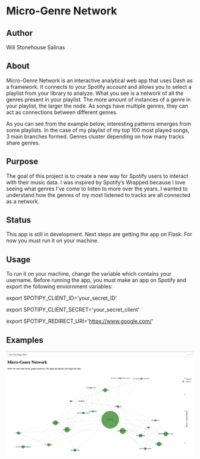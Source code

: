 # Micro-Genre Network

## Author

Will Stonehouse Salinas

## About

Micro-Genre Network is an interactive analytical web app that uses Dash as a framework. It connects to your Spotify account and allows you to select a playlist from your library to analyze. What you see is a network of all the genres present in your playlist. The more amount of instances of a genre in your playlist, the larger the node. As songs have multiple genres, they can act as connections between different genres. 

As you can see from the example below, interesting patterns emerges from some playlists. In the case of my playlist of my top 100 most played songs, 3 main branches formed. Genres cluster depending on how many tracks share genres.

## Purpose

The goal of this project is to create a new way for Spotify users to interact with their music data. I was inspired by Spotify’s Wrapped because I love seeing what genres I’ve come to listen to more over the years. I wanted to understand how the genres of my most listened to tracks are all connected as a network.

## Status

This app is still in development. Next steps are getting the app on Flask. For now you must run it on your machine.

## Usage

To run it on your machine, change the variable which contains your username. Before running the app, you must make an app on Spotify and export the following enviornment variables:

export SPOTIPY_CLIENT_ID='your_secret_ID'

export SPOTIPY_CLIENT_SECRET='your_secret_client'

export SPOTIPY_REDIRECT_URI='https://www.google.com/'


## Examples

![](example.png)
 

